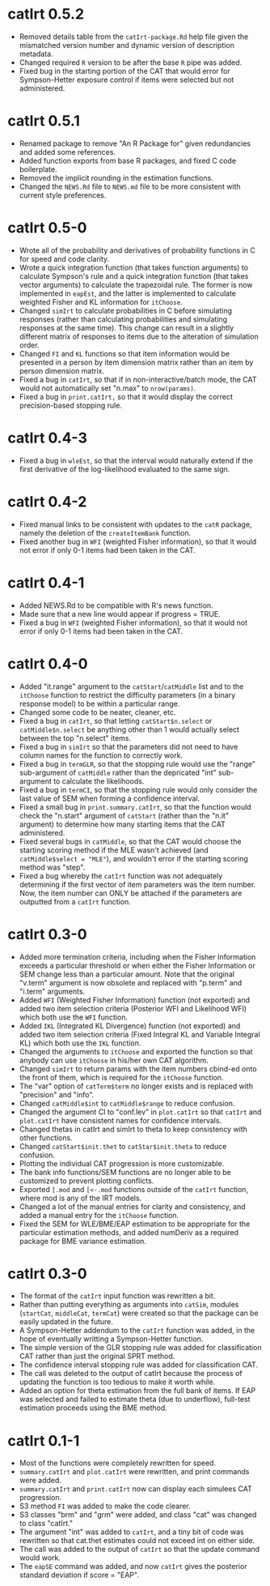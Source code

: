# catIrt 0.5.2

* Removed details table from the `catIrt-package.Rd` help file given the
  mismatched version number and dynamic version of description metadata.
* Changed required `R` version to be after the base `R` pipe was added.
* Fixed bug in the starting portion of the CAT that would error for
  Sympson-Hetter exposure control if items were selected but not administered.

# catIrt 0.5.1

* Renamed package to remove "An R Package for" given redundancies and added
  some references.
* Added function exports from base R packages, and fixed C code boilerplate.
* Removed the implicit rounding in the estimation functions.
* Changed the `NEWS.Rd` file to `NEWS.md` file to be more consistent with
  current style preferences.

# catIrt 0.5-0

* Wrote all of the probability and derivatives of probability functions in C for
  speed and code clarity.
* Wrote a quick integration function (that takes function arguments) to calculate
  Sympson's rule and a quick integration function (that takes vector arguments)
  to calculate the trapezoidal rule.  The former is now implemented in `eapEst`,
  and the latter is implemented to calculate weighted Fisher and KL information
  for `itChoose`.
* Changed `simIrt` to calculate probabilities in C before simulating responses
  (rather than calculating probabilities and simulating responses at the
  same time).  This change can result in a slightly different matrix of
  responses to items due to the alteration of simulation order.
* Changed `FI` and `KL` functions so that item information would be presented in a
  person by item dimension matrix rather than an item by person dimension
  matrix.
* Fixed a bug in `catIrt`, so that if in non-interactive/batch mode, the CAT
  would not automatically set "n.max" to `nrow(params)`.
* Fixed a bug in `print.catIrt,` so that it would display the correct
  precision-based stopping rule.
  
# catIrt 0.4-3

* Fixed a bug in `wleEst`, so that the interval would naturally extend if the
  first derivative of the log-likelihood evaluated to the same sign.
  
# catIrt 0.4-2

* Fixed manual links to be consistent with updates to the `catR` package, namely
  the deletion of the `createItemBank` function.
* Fixed another bug in `WFI` (weighted Fisher information), so that it would not error
  if only 0-1 items had been taken in the CAT.

# catIrt 0.4-1

* Added NEWS.Rd to be compatible with R's news function.
* Made sure that a new line would appear if progress = TRUE.
* Fixed a bug in `WFI` (weighted Fisher information), so that it would not error
  if only 0-1 items had been taken in the CAT.

# catIrt 0.4-0

* Added "it.range" argument to the `catStart`/`catMiddle` list and to the `itChoose`
  function to restrict the difficulty parameters (in a binary response model)
  to be within a particular range.
* Changed some code to be neater, cleaner, etc.
* Fixed a bug in `catIrt`, so that letting `catStart$n.select` or `catMiddle$n.select`
  be anything other than 1 would actually select between the top "n.select" items.
* Fixed a bug in `simIrt` so that the parameters did not need to have
  column names for the function to correctly work.
* Fixed a bug in `termGLR`, so that the stopping rule would use the "range"
  sub-argument of `catMiddle` rather than the depricated "int" sub-argument to
  calculate the likelihoods.
* Fixed a bug in `termCI`, so that the stopping rule would only consider the
  last value of SEM when forming a confidence interval.
* Fixed a small bug in `print.summary.catIrt`, so that the function would check
  the "n.start" argument of `catStart` (rather than the "n.it" argument) to determine
  how many starting items that the CAT administered.
* Fixed several bugs in `catMiddle`, so that the CAT would choose the starting
  scoring method if the MLE wasn't achieved (and `catMiddle$select = "MLE"`),
  and wouldn't error if the starting scoring method was "step".
* Fixed a bug whereby the `catIrt` function was not adequately determining
  if the first vector of item parameters was the item number.  Now,
  the item number can ONLY be attached if the parameters are outputted from
  a `catIrt` function.
  
# catIrt 0.3-0

* Added more termination criteria, including when the Fisher Information
  exceeds a particular threshold or when either the Fisher Information or
  SEM change less than a particular amount.  Note that the original "v.term"
  argument is now obsolete and replaced with "p.term" and "i.term" arguments.
* Added `WFI` (Weighted Fisher Information) function (not exported) and added
  two item selection criteria (Posterior WFI and Likelihood WFI) which both
  use the `WFI` function.
* Added `IKL` (Integrated KL Divergence) function (not exported) and added
  two item selection criteria (Fixed Integral KL and Variable Integral KL)
  which both use the `IKL` function.
* Changed the arguments to `itChoose` and exported the function so that anybody
  can use `itChoose` in his/her own CAT algorithm.
* Changed `simIrt` to return params with the item numbers cbind-ed onto the front
  of them, which is required for the `itChoose` function.
* The "var" option of `catTerm$term` no longer exists and is replaced with
  "precision" and "info".
* Changed `catMiddle$int` to `catMiddle$range` to reduce confusion.
* Changed the argument CI to "conf.lev" in `plot.catIrt` so that `catIrt` and
  `plot.catIrt` have consistent names for confidence intervals.
* Changed thetas in catIrt and simIrt to theta to keep consistency with other
  functions.
* Changed `catStart$init.thet` to `catStar$init.theta` to reduce confusion.
* Plotting the individual CAT progression is more customizable.
* The bank info functions/SEM functions are no longer able to be customized
  to prevent plotting conflicts.
* Exported `[.mod` and `[<-.mod` functions outside of the `catIrt` function, where
  mod is any of the IRT models.
* Changed a lot of the manual entries for clarity and consistency, and added a
  manual entry for the `itChoose` function.
* Fixed the SEM for WLE/BME/EAP estimation to be appropriate for the particular
  estimation methods, and added numDeriv as a required package for BME
  variance estimation.

# catIrt 0.3-0

* The format of the `catIrt` input function was rewritten a bit.
* Rather than putting everything as arguments into `catSim`,
  modules (`startCat`, `middleCat`, `termCat`) were created so that the
  package can be easily updated in the future.
* A Sympson-Hetter addendum to the `catIrt` function was added, in the hope
  of eventually writting a Sympson-Hetter function.
* The simple version of the GLR stopping rule was added for classification
  CAT rather than just the original SPRT method.
* The confidence interval stopping rule was added for classification CAT.
* The call was deleted to the output of catIrt because the process of updating
  the function is too tedious to make it worth while.
* Added an option for theta estimation from the full bank of items.  If
  EAP was selected and failed to estimate theta (due to underflow),
  full-test estimation proceeds using the BME method.
  
# catIrt 0.1-1

* Most of the functions were completely rewritten for speed.
* `summary.catIrt` and `plot.catIrt` were rewritten, and print commands were 
  added.
* `summary.catIrt` and `print.catIrt` now can display each simulees CAT
  progression.
* S3 method `FI` was added to make the code clearer.
* S3 classes "brm" and "grm" were added, and class "cat" was changed to 
  class "catIrt."
* The argument "int" was added to `catIrt`, and a tiny bit of code was 
  rewritten so that cat.thet estimates could not exceed int on either side.
* The call was added to the output of `catIrt` so that the update command
  would work.
* The `eapSE` command was added, and now `catIrt` gives the posterior
  standard deviation if score = "EAP".
